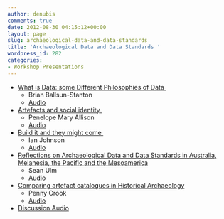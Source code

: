 ```yaml
---
author: denubis
comments: true
date: 2012-08-30 04:15:12+00:00
layout: page
slug: archaeological-data-and-data-standards
title: 'Archaeological Data and Data Standards '
wordpress_id: 282
categories:
- Workshop Presentations
---
```


* [What is Data: some Different Philosophies of Data ](http://fedarch.org/slides/03_Data%20Standards/BBS_Exploring_the_Philosophy_of_Data.pdf)
  * Brian Ballsun-Stanton
  * [Audio](https://drive.google.com/open?id=0ByX7dvJJHhXHWGJXQ29tR3p4Vzg)
* [Artefacts and social identity ](http://fedarch.org/slides/03_Data%20Standards/Allison_Artefacts%20and%20social%20identity.pdf)
  * Penelope Mary Allison
  * [Audio](https://drive.google.com/open?id=0ByX7dvJJHhXHWmp5bENHWkY2Zm8)
* [Build it and they might come ](http://fedarch.org/slides/03_Data%20Standards/Johnson_Build%20it%20and%20they%20might%20come%20....pdf)
  * Ian Johnson
  * [Audio](https://drive.google.com/open?id=0ByX7dvJJHhXHWGJXQ29tR3p4Vzg)
* [Reflections on Archaeological Data and Data Standards in Australia, Melanesia, the Pacific and the Mesoamerica](http://fedarch.org/slides/03_Data%20Standards/Ulm_ApproachesToDataStandards.pdf)
  * Sean Ulm
  * [Audio](https://drive.google.com/open?id=0ByX7dvJJHhXHWGJXQ29tR3p4Vzg)
* [Comparing artefact catalogues in Historical Archaeology](http://fedarch.org/slides/03_Data%20Standards/Crook%20FAIMS12.pdf)
  * Penny Crook
  * [Audio](https://drive.google.com/open?id=0ByX7dvJJHhXHNlZDcW8xRWFaSGM)
* [Discussion Audio](https://drive.google.com/open?id=0ByX7dvJJHhXHU0xKVTV6QnhSazQ)

